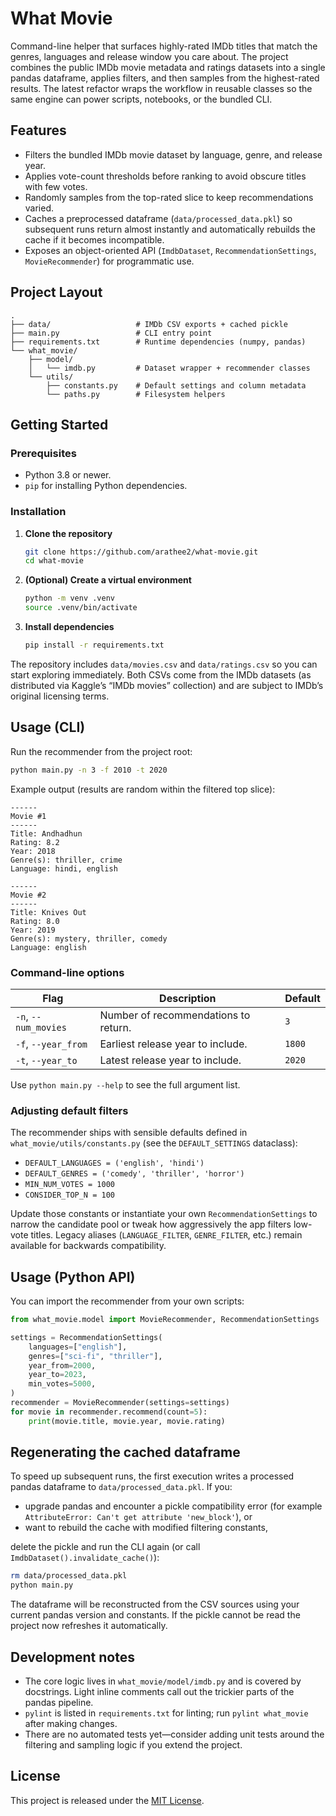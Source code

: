 # What Movie

Command-line helper that surfaces highly-rated IMDb titles that match the genres, languages and release window you care about. The project combines the public IMDb movie metadata and ratings datasets into a single pandas dataframe, applies filters, and then samples from the highest-rated results. The latest refactor wraps the workflow in reusable classes so the same engine can power scripts, notebooks, or the bundled CLI.

## Features
- Filters the bundled IMDb movie dataset by language, genre, and release year.
- Applies vote-count thresholds before ranking to avoid obscure titles with few votes.
- Randomly samples from the top-rated slice to keep recommendations varied.
- Caches a preprocessed dataframe (`data/processed_data.pkl`) so subsequent runs return almost instantly and automatically rebuilds the cache if it becomes incompatible.
- Exposes an object-oriented API (`ImdbDataset`, `RecommendationSettings`, `MovieRecommender`) for programmatic use.

## Project Layout
```
.
├── data/                   # IMDb CSV exports + cached pickle
├── main.py                 # CLI entry point
├── requirements.txt        # Runtime dependencies (numpy, pandas)
└── what_movie/
    ├── model/
    │   └── imdb.py         # Dataset wrapper + recommender classes
    └── utils/
        ├── constants.py    # Default settings and column metadata
        └── paths.py        # Filesystem helpers
```

## Getting Started

### Prerequisites
- Python 3.8 or newer.
- `pip` for installing Python dependencies.

### Installation
1. **Clone the repository**
   ```bash
   git clone https://github.com/arathee2/what-movie.git
   cd what-movie
   ```
2. **(Optional) Create a virtual environment**
   ```bash
   python -m venv .venv
   source .venv/bin/activate
   ```
3. **Install dependencies**
   ```bash
   pip install -r requirements.txt
   ```

The repository includes `data/movies.csv` and `data/ratings.csv` so you can start exploring immediately. Both CSVs come from the IMDb datasets (as distributed via Kaggle’s “IMDb movies” collection) and are subject to IMDb’s original licensing terms.

## Usage (CLI)

Run the recommender from the project root:

```bash
python main.py -n 3 -f 2010 -t 2020
```

Example output (results are random within the filtered top slice):

```
------
Movie #1
------
Title: Andhadhun
Rating: 8.2
Year: 2018
Genre(s): thriller, crime
Language: hindi, english

------
Movie #2
------
Title: Knives Out
Rating: 8.0
Year: 2019
Genre(s): mystery, thriller, comedy
Language: english
```

### Command-line options
| Flag | Description | Default |
| --- | --- | --- |
| `-n`, `--num_movies` | Number of recommendations to return. | `3` |
| `-f`, `--year_from` | Earliest release year to include. | `1800` |
| `-t`, `--year_to` | Latest release year to include. | `2020` |

Use `python main.py --help` to see the full argument list.

### Adjusting default filters
The recommender ships with sensible defaults defined in `what_movie/utils/constants.py` (see the `DEFAULT_SETTINGS` dataclass):
- `DEFAULT_LANGUAGES = ('english', 'hindi')`
- `DEFAULT_GENRES = ('comedy', 'thriller', 'horror')`
- `MIN_NUM_VOTES = 1000`
- `CONSIDER_TOP_N = 100`

Update those constants or instantiate your own `RecommendationSettings` to narrow the candidate pool or tweak how aggressively the app filters low-vote titles. Legacy aliases (`LANGUAGE_FILTER`, `GENRE_FILTER`, etc.) remain available for backwards compatibility.

## Usage (Python API)

You can import the recommender from your own scripts:

```python
from what_movie.model import MovieRecommender, RecommendationSettings

settings = RecommendationSettings(
    languages=["english"],
    genres=["sci-fi", "thriller"],
    year_from=2000,
    year_to=2023,
    min_votes=5000,
)
recommender = MovieRecommender(settings=settings)
for movie in recommender.recommend(count=5):
    print(movie.title, movie.year, movie.rating)
```

## Regenerating the cached dataframe

To speed up subsequent runs, the first execution writes a processed pandas dataframe to `data/processed_data.pkl`. If you:
- upgrade pandas and encounter a pickle compatibility error (for example `AttributeError: Can't get attribute 'new_block'`), or
- want to rebuild the cache with modified filtering constants,

delete the pickle and run the CLI again (or call `ImdbDataset().invalidate_cache()`):

```bash
rm data/processed_data.pkl
python main.py
```

The dataframe will be reconstructed from the CSV sources using your current pandas version and constants. If the pickle cannot be read the project now refreshes it automatically.

## Development notes
- The core logic lives in `what_movie/model/imdb.py` and is covered by docstrings. Light inline comments call out the trickier parts of the pandas pipeline.
- `pylint` is listed in `requirements.txt` for linting; run `pylint what_movie` after making changes.
- There are no automated tests yet—consider adding unit tests around the filtering and sampling logic if you extend the project.

## License

This project is released under the [MIT License](LICENSE).
